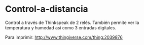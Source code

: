 # Control-a-distancia
Control a través de Thinkspeak de 2 relés. También permite ver la temperatura y humedad así como 3 entradas digitales.

Para imprimir: http://www.thingiverse.com/thing:2039876

